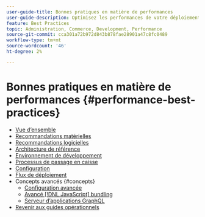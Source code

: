 ```yaml
---
user-guide-title: Bonnes pratiques en matière de performances
user-guide-description: Optimisez les performances de votre déploiement en production Adobe Commerce à l’aide de ces recommandations.
feature: Best Practices
topic: Administration, Commerce, Development, Performance
source-git-commit: cca301a72b972d843b878fae28901a47c8fc0489
workflow-type: tm+mt
source-wordcount: '46'
ht-degree: 2%

---
```



# Bonnes pratiques en matière de performances {#performance-best-practices}

- [Vue d’ensemble](overview.md)
- [Recommandations matérielles](hardware.md)
- [Recommandations logicielles](software.md)
- [Architecture de référence](reference-architecture.md)
- [Environnement de développement](development-environment.md)
- [Processus de passage en caisse](high-throughput-order-processing.md)
- [Configuration](configuration.md)
- [Flux de déploiement](deployment-flow.md)
- Concepts avancés {#concepts}
   - [Configuration avancée](advanced-setup.md)
   - [Avancé [!DNL JavaScript] bundling](advanced-js-bundling.md)
   - [Serveur d’applications GraphQL](application-server.md)
- [Revenir aux guides opérationnels](https://experienceleague.adobe.com/docs/commerce-operations/operational-guides/home.html)

